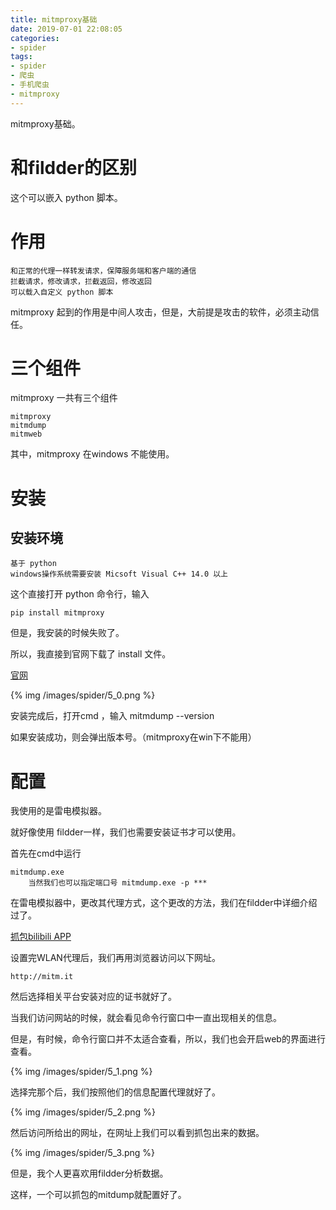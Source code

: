 ```yaml
---
title: mitmproxy基础
date: 2019-07-01 22:08:05
categories:
- spider
tags:
- spider
- 爬虫
- 手机爬虫
- mitmproxy
---
```

mitmproxy基础。

<!--more-->

# 和fildder的区别

这个可以嵌入 python 脚本。

# 作用
	
	和正常的代理一样转发请求，保障服务端和客户端的通信
	拦截请求，修改请求，拦截返回，修改返回
	可以载入自定义 python 脚本

mitmproxy 起到的作用是中间人攻击，但是，大前提是攻击的软件，必须主动信任。

# 三个组件

mitmproxy 一共有三个组件

	mitmproxy
	mitmdump
	mitmweb
	
其中，mitmproxy 在windows 不能使用。

# 安装

## 安装环境

	基于 python
	windows操作系统需要安装 Micsoft Visual C++ 14.0 以上
	
这个直接打开 python 命令行，输入

	pip install mitmproxy
	

但是，我安装的时候失败了。

所以，我直接到官网下载了 install 文件。

[官网](https://mitmproxy.org/downloads/#4.0.4/)

{% img /images/spider/5_0.png %}

安装完成后，打开cmd ，输入 mitmdump --version

如果安装成功，则会弹出版本号。（mitmproxy在win下不能用）

# 配置

我使用的是雷电模拟器。

就好像使用 fildder一样，我们也需要安装证书才可以使用。

首先在cmd中运行

	mitmdump.exe
		当然我们也可以指定端口号 mitmdump.exe -p ***
		

在雷电模拟器中，更改其代理方式，这个更改的方法，我们在fildder中详细介绍过了。

[抓包bilibili APP](https://benpaodewoniu.github.io/2019/06/20/spider2/)

设置完WLAN代理后，我们再用浏览器访问以下网址。
	
	http://mitm.it


然后选择相关平台安装对应的证书就好了。

当我们访问网站的时候，就会看见命令行窗口中一直出现相关的信息。

但是，有时候，命令行窗口并不太适合查看，所以，我们也会开启web的界面进行查看。

{% img /images/spider/5_1.png %}

选择完那个后，我们按照他们的信息配置代理就好了。

{% img /images/spider/5_2.png %}

然后访问所给出的网址，在网址上我们可以看到抓包出来的数据。

{% img /images/spider/5_3.png %}

但是，我个人更喜欢用fildder分析数据。

这样，一个可以抓包的mitdump就配置好了。























